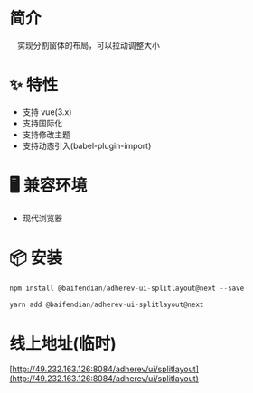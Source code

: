 # 简介
&ensp;&ensp;实现分割窗体的布局，可以拉动调整大小

# ✨ 特性
- 支持 vue(3.x)
- 支持国际化
- 支持修改主题
- 支持动态引入(babel-plugin-import)

# 🖥 兼容环境
- 现代浏览器

# 📦 安装
```javascript
npm install @baifendian/adherev-ui-splitlayout@next --save
```

```javascript
yarn add @baifendian/adherev-ui-splitlayout@next
```

# 线上地址(临时)
[http://49.232.163.126:8084/adherev/ui/splitlayout](http://49.232.163.126:8084/adherev/ui/splitlayout)

